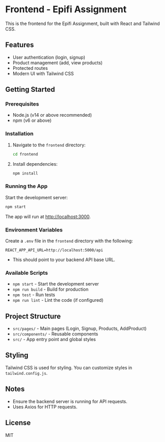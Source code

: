# Frontend - Epifi Assignment

This is the frontend for the Epifi Assignment, built with React and Tailwind CSS.

## Features
- User authentication (login, signup)
- Product management (add, view products)
- Protected routes
- Modern UI with Tailwind CSS

## Getting Started

### Prerequisites
- Node.js (v14 or above recommended)
- npm (v6 or above)

### Installation
1. Navigate to the `frontend` directory:
   ```bash
   cd frontend
   ```
2. Install dependencies:
   ```bash
   npm install
   ```

### Running the App
Start the development server:
```bash
npm start
```
The app will run at [http://localhost:3000](http://localhost:3000).

### Environment Variables
Create a `.env` file in the `frontend` directory with the following:
```
REACT_APP_API_URL=http://localhost:5000/api
```
- This should point to your backend API base URL.

### Available Scripts
- `npm start` - Start the development server
- `npm run build` - Build for production
- `npm test` - Run tests
- `npm run lint` - Lint the code (if configured)

## Project Structure
- `src/pages/` - Main pages (Login, Signup, Products, AddProduct)
- `src/components/` - Reusable components
- `src/` - App entry point and global styles

## Styling
Tailwind CSS is used for styling. You can customize styles in `tailwind.config.js`.

## Notes
- Ensure the backend server is running for API requests.
- Uses Axios for HTTP requests.

## License
MIT
